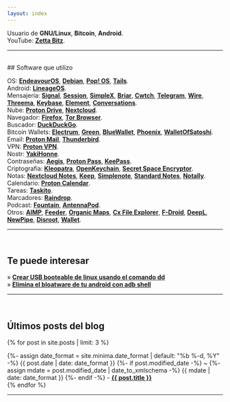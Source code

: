 ```yaml
---
layout: index
---
```


Usuario de **GNU/Linux**,  **Bitcoin**,  **Android**.<br>YouTube:  <a href="https://youtube.com/%40ZettaBitz" target="_blank">**Zetta Bitz**</a>.

---
<br>
## Software que utilizo

OS: <a href="https://endeavouros.com" target="_blank">**EndeavourOS**</a>, <a href="https://www.debian.org" target="_blank">**Debian**</a>, <a href="https://pop.system76.com" target="_blank">**Pop! OS**</a>, <a href="https://tails.boum.org" target="_blank">**Tails**</a>.<br>Android: <a href="https://lineageos.org" target="_blank">**LineageOS**</a>.<br>Mensajería: <a href="https://signal.org" target="_blank">**Signal**</a>, <a href="https://getsession.org" target="_blank">**Session**</a>, <a href="https://simplex.chat" target="_blank">**SimpleX**</a>, <a href="https://briarproject.org" target="_blank">**Briar**</a>, <a href="https://cwtch.im" target="_blank">**Cwtch**</a>, <a href="https://telegram.org" target="_blank">**Telegram**</a>, <a href="https://wire.com" target="_blank">**Wire**</a>, <a href="https://threema.ch" target="_blank">**Threema**</a>, <a href="https://keybase.io" target="_blank">**Keybase**</a>, <a href="https://element.io" target="_blank">**Element**</a>, <a href="https://conversations.im" target="_blank">**Conversations**</a>.<br>Nube: <a href="https://proton.me" target="_blank">**Proton Drive**</a>, <a href="https://nextcloud.com" target="_blank">**Nextcloud**</a>.<br>Navegador: <a href="https://www.mozilla.org" target="_blank">**Firefox**</a>, <a href="https://www.torproject.org" target="_blank">**Tor Browser**</a>.<br>Buscador: <a href="https://duckduckgo.com" target="_blank">**DuckDuckGo**</a>.<br>Bitcoin Wallets: <a href="https://electrum.org" target="_blank">**Electrum**</a>, <a href="https://blockstream.com/green" target="_blank">**Green**</a>, <a href="https://bluewallet.io" target="_blank">**BlueWallet**</a>, <a href="https://phoenix.acinq.co" target="_blank">**Phoenix**</a>, <a href="https://www.walletofsatoshi.com" target="_blank">**WalletOfSatoshi**</a>.<br>Email: <a href="https://proton.me" target="_blank">**Proton Mail**</a>, <a href="https://www.thunderbird.net" target="_blank">**Thunderbird**</a>.<br>VPN: <a href="https://proton.me" target="_blank">**Proton VPN**</a>.<br>Nostr: <a href="https://www.yakihonne.com/yakihonne-mobile-app" target="_blank">**YakiHonne**</a>.<br>Contraseñas: <a href="https://getaegis.app" target="_blank">**Aegis**</a>, <a href="https://proton.me" target="_blank">**Proton Pass**</a>, <a href="https://keepass.info/download.html" target="_blank">**KeePass**</a>.<br>Criptografia: <a href="https://apps.kde.org/es/kleopatra/" target="_blank">**Kleopatra**</a>, <a href="https://www.openkeychain.org" target="_blank">**OpenKeychain**</a>, <a href="https://paranoiaworks.mobi/sse/" target="_blank">**Secret Space Encryptor**</a>.<br>Notas: <a href="https://apps.nextcloud.com/apps/notes" target="_blank">**Nextcloud Notes**</a>, <a href="https://keep.google.com" target="_blank">**Keep**</a>, <a href="https://simplenote.com" target="_blank">**Simplenote**</a>, <a href="https://standardnotes.com" target="_blank">**Standard Notes**</a>, <a href="https://github.com/OmGodse/Notally" target="_blank">**Notally**</a>.<br>Calendario: <a href="https://proton.me" target="_blank">**Proton Calendar**</a>.<br>Tareas: <a href="https://taskito.io" target="_blank">**Taskito**</a>.<br>Marcadores: <a href="https://raindrop.io" target="_blank">**Raindrop**</a>.<br>Podcast: <a href="https://fountain.fm" target="_blank">**Fountain**</a>, <a href="https://antennapod.org" target="_blank">**AntennaPod**</a>.<br>Otros: <a href="https://www.aimp.ru" target="_blank">**AIMP**</a>, <a href="https://github.com/spacecowboy/feeder" target="_blank">**Feeder**</a>, <a href="https://organicmaps.app" target="_blank">**Organic Maps**</a>, <a href="https://play.google.com/store/apps/details?id=com.cxinventor.file.explorer" target="_blank">**Cx File Explorer**</a>, <a href="https://f-droid.org" target="_blank">**F-Droid**</a>, <a href="https://www.deepl.com" target="_blank">**DeepL**</a>, <a href="https://newpipe.net" target="_blank">**NewPipe**</a>, <a href="https://disroot.org" target="_blank">**Disroot**</a>, <a href="https://budgetbakers.com" target="_blank">**Wallet**</a>.

---
<br>

## Te puede interesar

&raquo; [**Crear USB booteable de linux usando el comando dd**](https://zettafounder.github.io/zettabitz/notes/2024-04-17-comando-dd.html)<br>&raquo; [**Elimina el bloatware de tu android con adb shell**](https://zettafounder.github.io/zettabitz/notes/2022-01-07-eliminar-apps-preinstaladas-android.html)

---
<br>

## Últimos posts del blog

{% for post in site.posts  | limit: 3 %}
  <div>{%- assign date_format = site.minima.date_format | default: "%b %-d, %Y" -%}
    <time class="dt-published" datetime="{{ post.date | date_to_xmlschema }}" itemprop="datePublished">
      {{ post.date | date: date_format }}
    </time>
    {%- if post.modified_date -%}
      ~ 
      {%- assign mdate = post.modified_date | date_to_xmlschema -%}
      <time class="dt-modified" datetime="{{ mdate }}" itemprop="dateModified">
        {{ mdate | date: date_format }}
      </time>
    {%- endif -%} - <a href=".{{ post.url }}"><strong>{{ post.title }}</strong></a></div> 
{% endfor %}

---
<br>